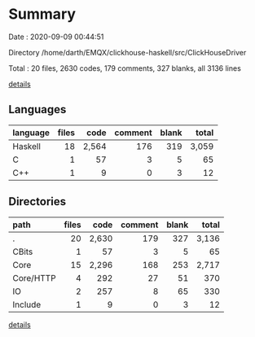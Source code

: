 # Summary

Date : 2020-09-09 00:44:51

Directory /home/darth/EMQX/clickhouse-haskell/src/ClickHouseDriver

Total : 20 files,  2630 codes, 179 comments, 327 blanks, all 3136 lines

[details](details.md)

## Languages
| language | files | code | comment | blank | total |
| :--- | ---: | ---: | ---: | ---: | ---: |
| Haskell | 18 | 2,564 | 176 | 319 | 3,059 |
| C | 1 | 57 | 3 | 5 | 65 |
| C++ | 1 | 9 | 0 | 3 | 12 |

## Directories
| path | files | code | comment | blank | total |
| :--- | ---: | ---: | ---: | ---: | ---: |
| . | 20 | 2,630 | 179 | 327 | 3,136 |
| CBits | 1 | 57 | 3 | 5 | 65 |
| Core | 15 | 2,296 | 168 | 253 | 2,717 |
| Core/HTTP | 4 | 292 | 27 | 51 | 370 |
| IO | 2 | 257 | 8 | 65 | 330 |
| Include | 1 | 9 | 0 | 3 | 12 |

[details](details.md)